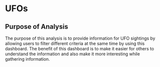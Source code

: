 # UFOs
## Purpose of Analysis

The purpose of this analysis is to provide information for UFO sightings by allowing users to filter different criteria at the same time by using this dashboard.
The benefit of this dashboard is to make it easier for others to understand the information and also make it more interesting while gathering information.  

